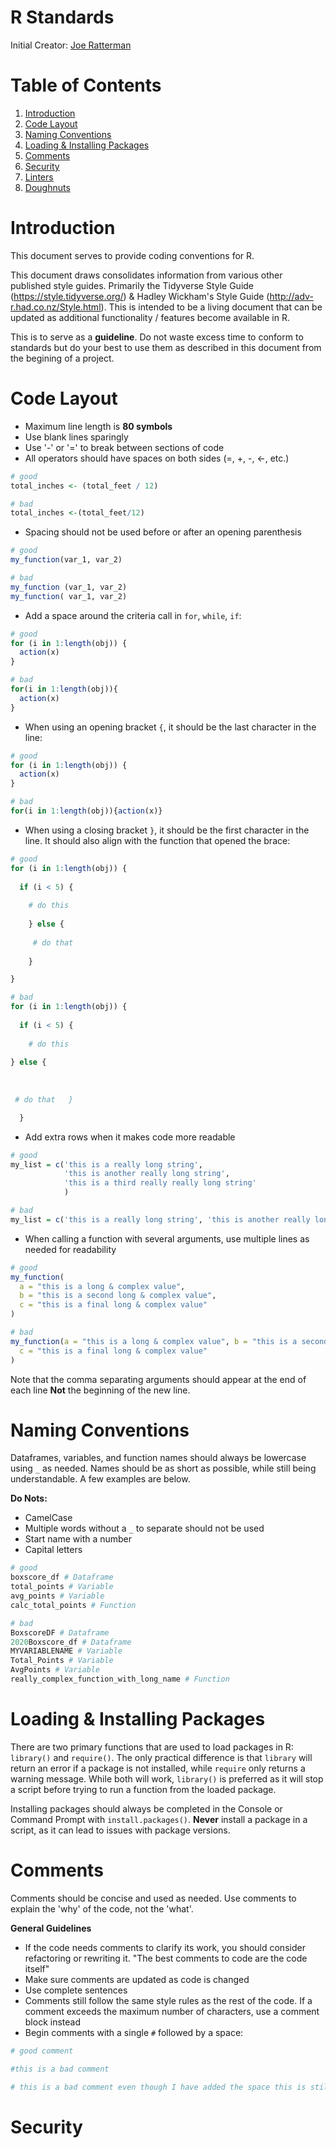 # R Standards
Initial Creator: [Joe Ratterman](https://github.com/JoeRatterman-AMEND)

# Table of Contents
1. [Introduction](#introduction)
2. [Code Layout](#code-layout)
3. [Naming Conventions](#naming-conventions)
4. [Loading & Installing Packages](#imports)
5. [Comments](#comments)
6. [Security](#security)
7. [Linters](#linters)
8. [Doughnuts](#doughnuts)

# Introduction
This document serves to provide coding conventions for R.

This document draws consolidates information from various other published style guides. Primarily the Tidyverse Style Guide (https://style.tidyverse.org/) & Hadley Wickham's Style Guide (http://adv-r.had.co.nz/Style.html). This is intended to be a living document that can be updated as additional functionality / features become available in R.

This is to serve as a **guideline**. Do not waste excess time to conform to standards but do your best to use them as described in this document from the begining of a project.

# Code Layout

- Maximum line length is **80 symbols**
- Use blank lines sparingly
- Use '-' or '=' to break between sections of code
- All operators should have spaces on both sides (=, +, -, <-, etc.)

```r
# good
total_inches <- (total_feet / 12)

# bad
total_inches <-(total_feet/12)
```
- Spacing should not be used before or after an opening parenthesis

```r
# good
my_function(var_1, var_2)

# bad
my_function (var_1, var_2)
my_function( var_1, var_2)
```
- Add a space around the criteria call in ```for```, ```while```, ```if```:
```r
# good
for (i in 1:length(obj)) {
  action(x)
} 

# bad
for(i in 1:length(obj)){
  action(x)
} 
```

- When using an opening bracket ```{```, it should be the last character in the line:
```r
# good
for (i in 1:length(obj)) {
  action(x)
} 

# bad
for(i in 1:length(obj)){action(x)} 
```

- When using a closing bracket ```}```, it should be the first character in the line. It should also align with the function that opened the brace: 
```r
# good
for (i in 1:length(obj)) {
  
  if (i < 5) {
  
    # do this
    
    } else {
     
     # do that
    
    }

} 

# bad
for (i in 1:length(obj)) {
  
  if (i < 5) {
  
    # do this
    
} else {
     
     
    
 # do that   }

  } 
```


- Add extra rows when it makes code more readable
```r
# good
my_list = c('this is a really long string',
            'this is another really long string', 
            'this is a third really really long string'
            )

# bad
my_list = c('this is a really long string', 'this is another really long string', 'this is a third really really long string')
```

- When calling a function with several arguments, use multiple lines as needed for readability
```r
# good
my_function(
  a = "this is a long & complex value", 
  b = "this is a second long & complex value", 
  c = "this is a final long & complex value"
)

# bad
my_function(a = "this is a long & complex value", b = "this is a second long & complex value", 
  c = "this is a final long & complex value"
)
```
Note that the comma separating arguments should appear at the end of each line **Not** the beginning of the new line.

# Naming Conventions

Dataframes, variables, and function names should always be lowercase using ```_``` as needed. Names should be as short as possible, while still being understandable. A few examples are below. 

**Do Nots:**
- CamelCase
- Multiple words without a ```_``` to separate should not be used
- Start name with a number
- Capital letters

```r
# good
boxscore_df # Dataframe
total_points # Variable
avg_points # Variable
calc_total_points # Function

# bad
BoxscoreDF # Dataframe
2020Boxscore_df # Dataframe
MYVARIABLENAME # Variable
Total_Points # Variable
AvgPoints # Variable
really_complex_function_with_long_name # Function
```

# Loading & Installing Packages
There are two primary functions that are used to load packages in R: ```library()``` and ```require()```. The only practical difference is that ```library``` will return an error if a package is not installed, while ```require``` only returns a warning message. While both will work, ```library()``` is preferred as it will stop a script before trying to run a function from the loaded package. 

Installing packages should always be completed in the Console or Command Prompt with ```install.packages()```. **Never** install a package in a script, as it can lead to issues with package versions. 

# Comments
Comments should be concise and used as needed. Use comments to explain the 'why' of the code, not the 'what'.

**General Guidelines**
- If the code needs comments to clarify its work, you should consider refactoring or rewriting it. "The best comments to code are the code itself"
- Make sure comments are updated as code is changed
- Use complete sentences
- Comments still follow the same style rules as the rest of the code. If a comment exceeds the maximum number of characters, use a comment block instead
- Begin comments with a single ```#``` followed by a space: 
```r
# good comment

#this is a bad comment

# this is a bad comment even though I have added the space this is still a run-on sentence and it is going to be over the recommended 80 character limit so it would need a lot of work to fix it.
```

# Security
